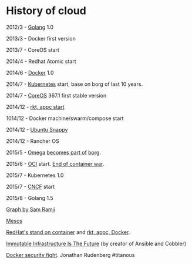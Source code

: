 # History of cloud

2012/3 - [Golang](https://golang.org/) 1.0

2013/3 - Docker first version

2013/7 - CoreOS start

2014/4 - Redhat Atomic start

2014/6 - [Docker](https://www.docker.com/) 1.0

2014/7 - [Kubernetes](http://kubernetes.io/) start, base on borg of last 10 years.

2014/7 - [CoreOS](https://coreos.com/) 367.1 first stable version

2014/12 - [rkt, appc start](https://coreos.com/blog/rocket/)

1014/12 - Docker machine/swarm/compose start

2014/12 - [Ubuntu Snappy](http://www.markshuttleworth.com/archives/1434)

2014/12 - Rancher OS

2015/5 - [Omega](http://eurosys2013.tudos.org/wp-content/uploads/2013/paper/Schwarzkopf.pdf) [becomes part of](http://www.theplatform.net/2015/05/05/google-omega-to-become-part-of-borg-collective/) [borg](https://static.googleusercontent.com/media/research.google.com/zh-TW//pubs/archive/43438.pdf).

2015/6 - [OCI](https://www.opencontainers.org/) start. [End of container war](http://www.theregister.co.uk/2015/05/05/coreos_fest_roundtable/).

2015/7 - Kubernetes 1.0

2015/7 - [CNCF](https://cncf.io/) start

2015/8 - Golang 1.5

[Graph by Sam Ramji](https://twitter.com/solomonstre/status/634159354103488512)

[Mesos](http://www.wired.com/2013/03/google-borg-twitter-mesos/)

[RedHat's stand on container](http://www.redhat.com/en/about/blog/taking-stand-against-container-fragmentationwith-standards) and [rkt, appc, Docker](http://rhelblog.redhat.com/2015/05/05/rkt-appc-and-docker-a-take-on-the-linux-container-upstream/).

[Immutable Infrastructure Is The Future](http://michaeldehaan.net/post/118717252307/immutable-infrastructure-is-the-future) (by creator of Ansible and Cobbler)

[Docker security fight](https://github.com/docker/docker/issues/9719). Jonathan Rudenberg #titanous
